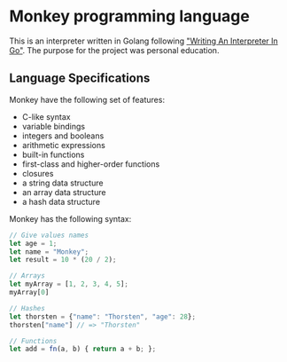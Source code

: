 # Monkey programming language

This is an interpreter written in Golang following ["Writing An Interpreter In Go"](https://interpreterbook.com/).
The purpose for the project was personal education.

## Language Specifications

Monkey have the following set of features:

- C-like syntax
- variable bindings
- integers and booleans
- arithmetic expressions
- built-in functions
- first-class and higher-order functions
- closures
- a string data structure
- an array data structure
- a hash data structure

Monkey has the following syntax:

```js
// Give values names
let age = 1;
let name = "Monkey";
let result = 10 * (20 / 2);

// Arrays
let myArray = [1, 2, 3, 4, 5];
myArray[0]

// Hashes
let thorsten = {"name": "Thorsten", "age": 28};
thorsten["name"] // => "Thorsten"

// Functions
let add = fn(a, b) { return a + b; };
```
